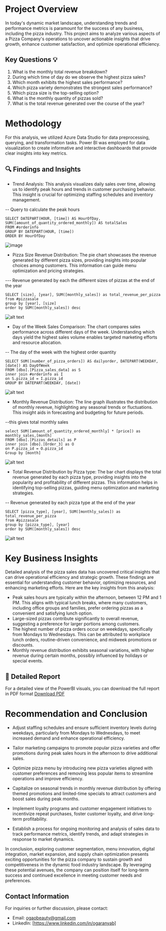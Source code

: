 
# Project Overview

 In today's dynamic market landscape, understanding trends and performance metrics is paramount for the success of any business, including the pizza industry. This project aims to analyze various aspects of a Pizza Company's operations to uncover actionable insights that drive growth, enhance customer satisfaction, and optimize operational efficiency.

 ## Key Questions 💡

 1. What is the monthly total revenue breakdown?
 2. During which time of day do we observe the highest pizza sales?
 3. Which month exhibits the highest sales performance?
 4. Which pizza variety demonstrates the strongest sales performance?
 5. Which pizza size is the top-selling option?
 6. What is the monthly quantity of pizzas sold?
 7. What is the total revenue generated over the course of the year?

# Methodology

For this analysis, we utilized Azure Data Studio for data preprocessing, querying, and transformation tasks. Power BI was employed for data visualization to create informative and interactive dashboards that provide clear insights into key metrics.

## 🔍 Findings and Insights

* Trend Analysis: This analysis visualizes daily sales over time, allowing us to identify peak hours and trends in customer purchasing behavior. This insight is crucial for optimizing staffing schedules and inventory management.

 -- Query to calculate the peak hours

    SELECT DATEPART(HOUR, [time]) AS HourOfDay, SUM([amount_of_quantity_ordered_monthly]) AS totalSales
    FROM #orderinfo
    GROUP BY DATEPART(HOUR, [time])
    ORDER BY HourOfDay


![image](https://github.com/BeautyOgaranya23/Sales-Trend-Analysis/assets/170759416/902a40ee-4022-4a54-bacd-9112c0e3d108)


* Pizza Size Revenue Distribution: The pie chart showcases the revenue generated by different pizza sizes, providing insights into popular choices among customers. This information can guide menu optimization and pricing strategies.

--- Revenue generated by each the different sizes of pizzas at the end of the year

    SELECT [size], [year], SUM([monthly_sales]) as total_revenue_per_pizza 
    from #pizzasale
    group by [year], [size]
    order by SUM([monthly_sales]) desc


![alt text](image-1.png)


* Day of the Week Sales Comparison: The chart compares sales performance across different days of the week. Understanding which days yield the highest sales volume enables targeted marketing efforts and resource allocation.

-- The day of the week with the highest order quantity

    SELECT SUM([number_of_pizza_orders]) AS dailyorder, DATEPART(WEEKDAY, [date]) AS DayOfWeek
    FROM [dbo].[Pizza_sales_data] as S
    inner join #orderinfo as I
    on S.pizza_id = I.pizza_id
    GROUP BY DATEPART(WEEKDAY, [date])

![alt text](image-2.png)

* Monthly Revenue Distribution: The line graph illustrates the distribution of monthly revenue, highlighting any seasonal trends or fluctuations. This insight aids in forecasting and budgeting for future periods.

--this gives total monthly sales 

    select SUM([amount_of_quantity_ordered_monthly] * [price]) as monthly_sales,[month]
    FROM [dbo].[Pizzas_details] as P
    inner join [dbo].[Order_3] as O
    on P.pizza_id = O.pizza_id
    Group by [month]

![alt text](image-3.png)

* Total Revenue Distribution by Pizza type: The bar chart displays the total revenue generated by each pizza type, providing insights into the popularity and profitability of different pizzas. This information helps in identifying top-selling pizzas, guiding menu optimization and marketing strategies.
  
-- Revenue generated by each pizza type at the end of the year

    SELECT [pizza_type], [year], SUM([monthly_sales]) as total_revenue_per_pizza 
    from #pizzasale
    group by [pizza_type], [year]
    order by SUM([monthly_sales]) desc

![alt text](image-4.png)

# Key Business Insights
Detailed analysis of the pizza sales data has uncovered critical insights that can drive operational efficiency and strategic growth. These findings are essential for understanding customer behavior, optimizing resources, and enhancing marketing efforts. Here are the key insights from this analysis:

*  Peak sales hours are typically within the afternoon, between 12 PM and 1 PM. This aligns with typical lunch breaks, where many customers, including office groups and families, prefer ordering pizzas as a convenient and satisfying lunch option. 
* Large-sized pizzas contribute significantly to overall revenue, suggesting a preference for larger portions among customers.
* The highest number of pizza orders occur on weekdays, specifically from Mondays to Wednesdays. This can be attributed to workplace lunch orders, routine-driven convenience, and midweek promotions or discounts.
* Monthly revenue distribution exhibits seasonal variations, with higher revenue during certain months, possibly influenced by holidays or special events.

## 📄 Detailed Report

For a detailed view of the PowerBI visuals, you can download the full report in PDF format [Download PDF](Pizzatrend.pdf)

# Recommendation and Conclusion

* Adjust staffing schedules and ensure sufficient inventory levels during weekdays, particularly from Mondays to Wednesdays, to meet increased demand and enhance operational efficiency.

* Tailor marketing campaigns to promote popular pizza varieties and offer promotions during peak sales hours in the afternoon to drive additional sales.

* Optimize pizza menu by introducing new pizza varieties aligned with customer preferences and removing less popular items to streamline operations and improve efficiency.

* Capitalize on seasonal trends in monthly revenue distribution by offering themed promotions and limited-time specials to attract customers and boost sales during peak months.

* Implement loyalty programs and customer engagement initiatives to incentivize repeat purchases, foster customer loyalty, and drive long-term profitability.

* Establish a process for ongoing monitoring and analysis of sales data to track performance metrics, identify trends, and adapt strategies in response to market dynamics.

In conclusion, exploring customer segmentation, menu innovation, digital integration, market expansion, and supply chain optimization presents exciting opportunities for the pizza company to sustain growth and competitiveness in the dynamic food industry landscape. By leveraging these potential avenues, the company can position itself for long-term success and continued excellence in meeting customer needs and preferences.

## Contact Information

For inquiries or further discussion, please contact:
- Email: [ogaobeauty@gmail.com](ogaobeauty@gmail.com)
- LinkedIn: [https://www.linkedin.com/in/ogaranyab]






